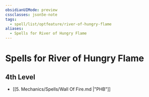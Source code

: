 ```yaml
---
obsidianUIMode: preview
cssclasses: json5e-note
tags:
  - spell/list/optfeature/river-of-hungry-flame
aliases:
  - Spells for River of Hungry Flame
---
```

# Spells for River of Hungry Flame

## 4th Level

- [[5. Mechanics/Spells/Wall Of Fire.md \|"PHB"]]
